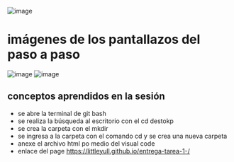 ![image](https://user-images.githubusercontent.com/88439954/142899249-5c1f9352-400a-48da-84f0-9c58ea43c479.png)

# imágenes de los pantallazos del paso a paso 

![image](https://user-images.githubusercontent.com/88439954/142899531-761ed1bb-fb0d-472c-b2cf-13c121d94220.png)
![image](https://user-images.githubusercontent.com/88439954/142899695-933bed98-9aa6-4b80-a244-d32e193a353e.png)

## conceptos aprendidos en la sesión 

- se abre la terminal de git bash
- se realiza la búsqueda al escritorio con el cd destokp
- se crea la carpeta con el mkdir
- se ingresa a la carpeta con el comando cd y se crea una nueva carpeta
- anexe el archivo html po medio del visual code
- enlace del page https://littleyull.github.io/entrega-tarea-1-/
